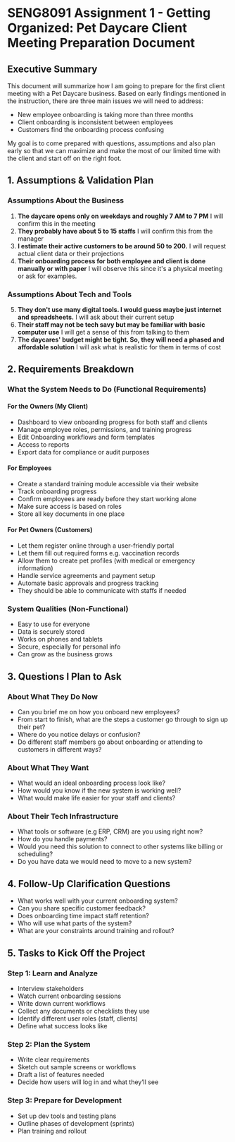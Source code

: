 # SENG8091 Assignment 1 - Getting Organized: Pet Daycare Client Meeting Preparation Document

## Executive Summary
This document will summarize how I am going to prepare for the first client meeting with a Pet Daycare business. Based on early findings mentioned in the instruction, there are three main issues we will need to address:

- New employee onboarding is taking more than three months
- Client onboarding is inconsistent between employees
- Customers find the onboarding process confusing
  
My goal is to come prepared with questions, assumptions and also plan early so that we can maximize and make the most of our limited time with the client and start off on the right foot.

## 1. Assumptions & Validation Plan

### Assumptions About the Business
1. **The daycare opens only on weekdays and roughly 7 AM to 7 PM**
   I will confirm this in the meeting
2. **They probably have about 5 to 15 staffs**
   I will confirm this from the manager
3. **I estimate their active customers to be around 50 to 200.**
   I will request actual client data or their projections
4. **Their onboarding process for both employee and client is done manually or with paper**
   I will observe this since it's a physical meeting or ask for examples.

### Assumptions About Tech and Tools
5. **They don't use many digital tools. I would guess maybe just internet and spreadsheets.**
   I will ask about their current setup
6. **Their staff may not be tech savy but may be familiar with basic computer use**
   I will get a sense of this from talking to them
7. **The daycares' budget might be tight. So, they will need a phased and affordable solution**
   I will ask what is realistic for them in terms of cost 
   

## 2. Requirements Breakdown

### What the System Needs to Do (Functional Requirements)
#### For the Owners (My Client)
- Dashboard to view onboarding progress for both staff and clients
- Manage employee roles, permissions, and training progress
- Edit Onboarding workflows and form templates
- Access to reports
- Export data for compliance or audit purposes

#### For Employees
- Create a standard training module accessible via their website
- Track onboarding progress
- Confirm employees are ready before they start working alone
- Make sure access is based on roles
- Store all key documents in one place

#### For Pet Owners (Customers)
- Let them register online through a user-friendly portal
- Let them fill out required forms e.g. vaccination records
- Allow them to create pet profiles (with medical or emergency information)
- Handle service agreements and payment setup
- Automate basic approvals and progress tracking
- They should be able to communicate with staffs if needed

### System Qualities (Non-Functional)
- Easy to use for everyone
- Data is securely stored
- Works on phones and tablets
- Secure, especially for personal info
- Can grow as the business grows

## 3. Questions I Plan to Ask

### About What They Do Now
- Can you brief me on how you onboard new employees?
- From start to finish, what are the steps a customer go through to sign up their pet?
- Where do you notice delays or confusion?
- Do different staff members go about onboarding or attending to customers in different ways?

### About What They Want
- What would an ideal onboarding process look like?
- How would you know if the new system is working well?
- What would make life easier for your staff and clients?

### About Their Tech Infrastructure
- What tools or software (e.g ERP, CRM) are you using right now?
- How do you handle payments?
- Would you need this solution to connect to other systems like billing or scheduling?
- Do you have data we would need to move to a new system?


## 4. Follow-Up Clarification Questions
- What works well with your current onboarding system?
- Can you share specific customer feedback?
- Does onboarding time impact staff retention?
- Who will use what parts of the system?
- What are your constraints around training and rollout?

## 5. Tasks to Kick Off the Project

### Step 1: Learn and Analyze
- Interview stakeholders
- Watch current onboarding sessions
- Write down current workflows
- Collect any documents or checklists they use
- Identify different user roles (staff, clients)
- Define what success looks like

### Step 2: Plan the System
- Write clear requirements
- Sketch out sample screens or workflows
- Draft a list of features needed
- Decide how users will log in and what they’ll see

### Step 3: Prepare for Development
- Set up dev tools and testing plans
- Outline phases of development (sprints)
- Plan training and rollout